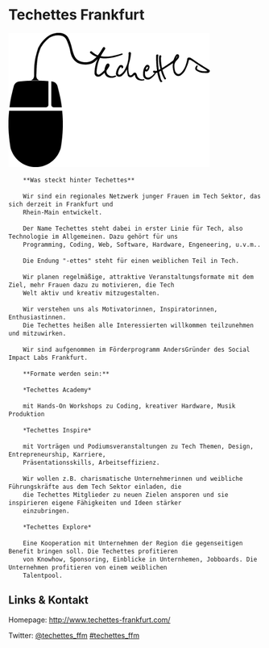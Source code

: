 # Techettes Frankfurt
![Techettes Frankfurt](./techettes.logo.png)


        **Was steckt hinter Techettes**

        Wir sind ein regionales Netzwerk junger Frauen im Tech Sektor, das sich derzeit in Frankfurt und
        Rhein-Main entwickelt.

        Der Name Techettes steht dabei in erster Linie für Tech, also Technologie im Allgemeinen. Dazu gehört für uns
        Programming, Coding, Web, Software, Hardware, Engeneering, u.v.m..

        Die Endung "-ettes" steht für einen weiblichen Teil in Tech.

        Wir planen regelmäßige, attraktive Veranstaltungsformate mit dem Ziel, mehr Frauen dazu zu motivieren, die Tech
        Welt aktiv und kreativ mitzugestalten.

        Wir verstehen uns als Motivatorinnen, Inspiratorinnen, Enthusiastinnen.
        Die Techettes heißen alle Interessierten willkommen teilzunehmen und mitzuwirken.

        Wir sind aufgenommen im Förderprogramm AndersGründer des Social Impact Labs Frankfurt.

        **Formate werden sein:**

        *Techettes Academy*

        mit Hands-On Workshops zu Coding, kreativer Hardware, Musik Produktion

        *Techettes Inspire*

        mit Vorträgen und Podiumsveranstaltungen zu Tech Themen, Design, Entrepreneurship, Karriere,
        Präsentationsskills, Arbeitseffizienz.

        Wir wollen z.B. charismatische Unternehmerinnen und weibliche Führungskräfte aus dem Tech Sektor einladen, die
        die Techettes Mitglieder zu neuen Zielen ansporen und sie inspirieren eigene Fähigkeiten und Ideen stärker
        einzubringen.

        *Techettes Explore*

        Eine Kooperation mit Unternehmen der Region die gegenseitigen Benefit bringen soll. Die Techettes profitieren
        von Knowhow, Sponsoring, Einblicke in Unternhemen, Jobboards. Die Unternehmen profitieren von einem weiblichen
        Talentpool.
    

## Links &amp; Kontakt

Homepage: <http://www.techettes-frankfurt.com/>



Twitter: [@techettes_ffm](https://twitter.com/@techettes_ffm) [#techettes_ffm](https://twitter.com/search?q=%23techettes_ffm)









